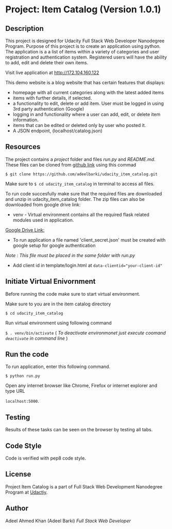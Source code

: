 # Project: Item Catalog (Version 1.0.1)

## Description

This project is designed for Udacity Full Stack Web Developer Nanodegree Program. Purpose of this project is to create an application using python. The application is a a list of items within a variety of categories and user registration and authentication system. Registered users will have the ability to add, edit and delete their own items. 

Visit live application at http://172.104.160.122

This demo website is  a blog website that has certain features that displays:

* homepage with all current categories along with the latest added items
* items with further details, if selected.
* a functionality to edit, delete or add item. User must be logged in using 3rd party authentication (Google)
* logging in and functionality where a user can add, edit, or delete item information.
* items that can be edited or deleted only by user who posted it.
* A JSON endpoint, (localhost/catalog.json)

## Resources

The project contains a _project_ folder and files _run.py_ and _README.md_. These files can be cloned from [github link]( https://github.com/adeelbarki/udacity_item_catalog.git ) using this commad

`$ git clone https://github.com/adeelbarki/udacity_item_catalog.git`

Make sure to `$ cd udacity_item_catalog` in terminal to access all files. 

To run code succesfully make sure that the required files are downloaded and unzip in udacity_item_catalog folder. The zip files can also be downloaded from google drive link:

* venv - Virtual environment contains all the required flask related modules used in application.

[Google Drive Link:](https://drive.google.com/open?id=1v66ZexoEw9DlaDcX5fGxTtwRDl6zO6fv)

* To run application a file named 'client_secret.json' must be created with google setup for google authentication

_Note_ : _This file must be placed in the same folder with run.py_

* Add client id in template/login.html at `data-clientid="your-client-id"`


## Initiate Virtual Enivornment

Before running the code make sure to start virtual environment.

Make sure to you are in the item catalog directory

`$ cd udacity_item_catalog`

Run virtual environment using following command

`$ . venv/bin/activate` ( _To deactivate environmonet just execute coomand `deactivate` in command line_ )


## Run the code

To run application, enter this following command.

`$ python run.py`

Open any internet browser like Chrome, Firefox or internet explorer and type URL

`localhost:5000`.  

## Testing

Results of these tasks can be seen on the browser by testing all tabs.


## Code Style

Code is verified with pep8 code style.

## License

Project Item Catalog is a part of Full Stack Web Development Nanodegree Program at [Udactiy](https://www.udacity.com/course/full-stack-web-developer-nanodegree--nd004).  

## Author

Adeel Ahmed Khan (Adeel Barki)
_Full Stack Web Developer_
